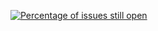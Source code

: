 [![Percentage of issues still open](http://isitmaintained.com/badge/open/Derkades/Ublisk.svg)](http://isitmaintained.com/project/Derkades/Ublisk "Percentage of issues still open")

